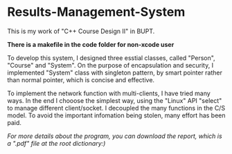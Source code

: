 # Results-Management-System
This is my work of "C++ Course Design II" in BUPT.

**There is a makefile in the code folder for non-xcode user**

To develop this system, I designed three esstial classes, called "Person", "Course" and "System". On the purpose of encapsulation and security, I implemented "System" class with singleton pattern, by smart pointer rather than normal pointer, which is concise and effective.

To implement the network function with multi-clients, I have tried many ways. In the end I chooose the simplest way, using the "Linux" API "select" to manage different client/socket. I decoupled the many functions in the C/S model. To avoid the important infomation being stolen, many effort has been paid. 

*For more details about the program, you can download the report, which is a ".pdf" file at the root dictionary:)*

